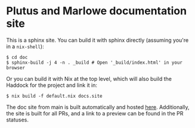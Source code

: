 # Plutus and Marlowe documentation site

This is a sphinx site. You can build it with sphinx directly (assuming you're in a `nix-shell`):

```
$ cd doc
$ sphinx-build -j 4 -n . _build # Open '_build/index.html' in your browser
```

Or you can build it with Nix at the top level, which will also build the Haddock for the project and link it in:

```
$ nix build -f default.nix docs.site
```

The doc site from main is built automatically and hosted [here](https://plutus-apps.readthedocs.io/en/latest).
Additionally, the site is built for all PRs, and a link to a preview can be found in the PR statuses.
